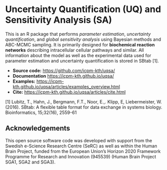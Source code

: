 # Uncertainty Quantification (UQ) and Sensitivity Analysis (SA)

This is an R package that performs *parameter estimation*,
*uncertainty quantification*, and *global sensitivity analysis* using
Bayesian methods and ABC-MCMC sampling. It is primarily designed for **biochemical reaction networks** describing intracellular cellular pathways and similar. All information about the model as well as the experimental data used for parameter estimation and uncertainty quantification is stored in SBtab [1].


* **Source code:** https://github.com/icpm-kth/uqsa/
* **Documentation** https://icpm-kth.github.io/uqsa/
* **Examples:** https://icpm-kth.github.io/uqsa/articles/examples_overview.html
* **Cite:** https://icpm-kth.github.io/uqsa/articles/cite.html

[1] Lubitz, T., Hahn, J., Bergmann, F.T., Noor, E.,. Klipp, E, Liebermeister, W. (2016). SBtab: A flexible table format for data exchange in systems biology. Bioinformatics, 15;32(16), 2559-61

## Acknowledgements

This open source software code was developed with support from the Swedish e-Science Research Centre (SeRC) as well as within the Human Brain Project, funded from the European Union’s Horizon 2020 Framework Programme for Research and Innovation (945539) (Human Brain Project SGA1, SGA2 and SGA3).
